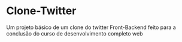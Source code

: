 # Clone-Twitter
Um projeto básico de um clone do twitter Front-Backend feito para a conclusão do curso de desenvolvimento completo web
